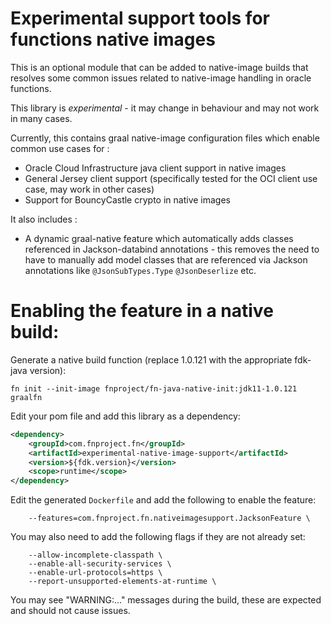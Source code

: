 # Experimental support tools for functions native images

This is an optional module that can be added to native-image builds that resolves some common issues related to
native-image handling in oracle functions.

This library is _experimental_ - it may change in behaviour and may not work in many cases. 

Currently, this contains graal native-image configuration files which enable common use cases for :

* Oracle Cloud Infrastructure java client support in native images
* General Jersey client support (specifically tested for the OCI client use case, may work in other cases)
* Support for BouncyCastle crypto in native images 

It also includes :

* A dynamic graal-native feature which automatically adds classes referenced in Jackson-databind annotations - this removes the need to have to manually add model classes that are referenced via Jackson annotations like `@JsonSubTypes.Type` `@JsonDeserlize` etc. 

# Enabling the feature in a native build:

Generate a native build function (replace 1.0.121 with the appropriate fdk-java version):

```
fn init --init-image fnproject/fn-java-native-init:jdk11-1.0.121  graalfn
```

Edit your pom file and add this library as a dependency:

```xml
<dependency>
    <groupId>com.fnproject.fn</groupId>
    <artifactId>experimental-native-image-support</artifactId>
    <version>${fdk.version}</version>
    <scope>runtime</scope>
</dependency>
```

Edit the generated `Dockerfile` and add the following to enable the feature:

```
    --features=com.fnproject.fn.nativeimagesupport.JacksonFeature \
```
You may also need to add the following flags if they are not already set: 
```
    --allow-incomplete-classpath \
    --enable-all-security-services \
    --enable-url-protocols=https \
    --report-unsupported-elements-at-runtime \
```

You may see "WARNING:..." messages during the build, these are expected and should not cause issues. 
